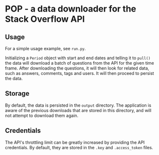 # POP - a data downloader for the Stack Overflow API

## Usage

For a simple usage example, see `run.py`.

Initializing a `Period` object with start and end dates and telling it to
`pull()` the data will download a batch of questions from the API for the
given time frame. After downloading the questions, it will then look for
related data, such as answers, comments, tags and users. It will then
proceed to persist the data.

## Storage

By default, the data is persisted in the `output` directory. The application
is aware of the previous downloads that are stored in this directory, and
will not attempt to download them again.

## Credentials

The API's throttling limit can be greatly increased by providing the API
credentials. By default, they are stored in the `.key` and `.access_token`
files.
